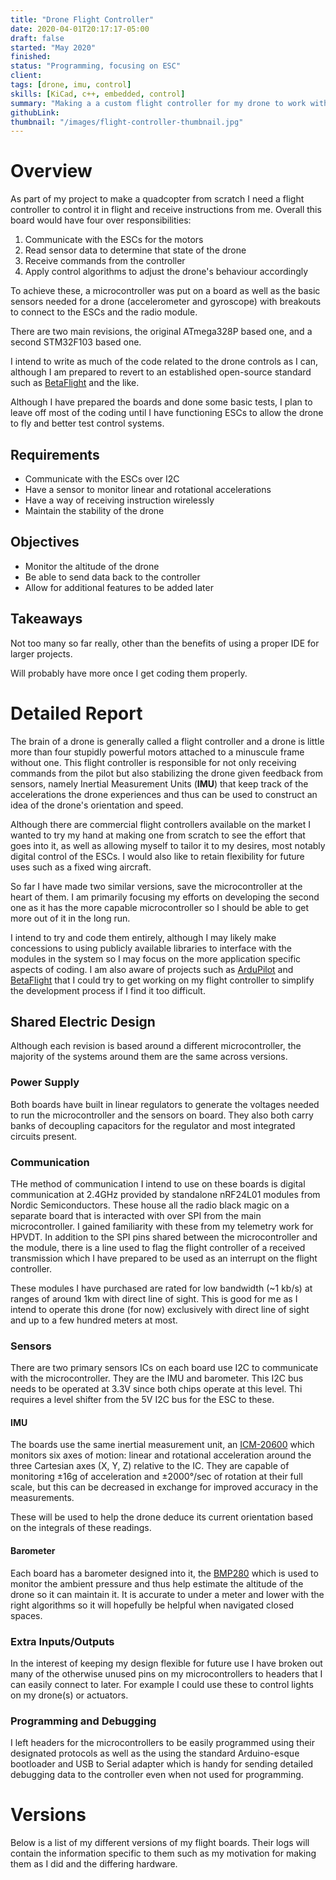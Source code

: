 ```yaml
---
title: "Drone Flight Controller"
date: 2020-04-01T20:17:17-05:00
draft: false
started: "May 2020"
finished:
status: "Programming, focusing on ESC"
client:
tags: [drone, imu, control]
skills: [KiCad, c++, embedded, control]
summary: "Making a a custom flight controller for my drone to work with my custom ESCs and potentially other electronics."
githubLink:
thumbnail: "/images/flight-controller-thumbnail.jpg"
---
```


# Overview

As part of my project to make a quadcopter from scratch I need a flight controller to control it in flight and receive instructions from me. Overall this board would have four over responsibilities:

1. Communicate with the ESCs for the motors
2. Read sensor data to determine that state of the drone
3. Receive commands from the controller
4. Apply control algorithms to adjust the drone's behaviour accordingly

To achieve these, a microcontroller was put on a board as well as the basic sensors needed for a drone (accelerometer and gyroscope) with breakouts to connect to the ESCs and the radio module.

There are two main revisions, the original ATmega328P based one, and a second STM32F103 based one.

I intend to write as much of the code related to the drone controls as I can, although I am prepared to revert to an established open-source standard such as [BetaFlight](https://betaflight.com/) and the like.

Although I have prepared the boards and done some basic tests, I plan to leave off most of the coding until I have functioning ESCs to allow the drone to fly and better test control systems.

## Requirements

- Communicate with the ESCs over I2C
- Have a sensor to monitor linear and rotational accelerations
- Have a way of receiving instruction wirelessly
- Maintain the stability of the drone

## Objectives

- Monitor the altitude of the drone
- Be able to send data back to the controller
- Allow for additional features to be added later

## Takeaways

Not too many so far really, other than the benefits of using a proper IDE for larger projects. 

Will probably have more once I get coding them properly.

# Detailed Report

The brain of a drone is generally called a flight controller and a drone is little more than four stupidly powerful motors attached to a minuscule frame without one. This flight controller is responsible for not only receiving commands from the pilot but also stabilizing the drone given feedback from sensors, namely Inertial Measurement Units (**IMU**) that keep track of the accelerations the drone experiences and thus can be used to construct an idea of the drone's orientation and speed.

Although there are commercial flight controllers available on the market I wanted to try my hand at making one from scratch to see the effort that goes into it, as well as allowing myself to tailor it to my desires, most notably digital control of the ESCs. I would also like to retain flexibility for future uses such as a fixed wing aircraft.

So far I have made two similar versions, save the microcontroller at the heart of them. I am primarily focusing my efforts on developing the second one as it has the more capable microcontroller so I should be able to get more out of it in the long run. 

I intend to try and code them entirely, although I may likely make concessions to using publicly available libraries to interface with the modules in the system so I may focus on the more application specific aspects of coding. I am also aware of projects such as [ArduPilot](https://ardupilot.org/) and [BetaFlight](https://betaflight.com/) that I could try to get working on my flight controller to simplify the development process if I find it too difficult.

## Shared Electric Design

Although each revision is based around a different microcontroller, the majority of the systems around them are the same across versions.

### Power Supply

Both boards have built in linear regulators to generate the voltages needed to run the microcontroller and the sensors on board. They also both carry banks of decoupling capacitors for the regulator and most integrated circuits present.

### Communication

THe method of communication I intend to use on these boards is digital communication at 2.4GHz provided by standalone nRF24L01 modules from Nordic Semiconductors. These house all the radio black magic on a separate board that is interacted with over SPI from the main microcontroller. I gained familiarity with these from my telemetry work for HPVDT. In addition to the SPI pins shared between the microcontroller and the module, there is a line used to flag the flight controller of a received transmission which I have prepared to be used as an interrupt on the flight controller.

These modules I have purchased are rated for low bandwidth (~1 kb/s) at ranges of around 1km with direct line of sight. This is good for me as I intend to operate this drone (for now) exclusively with direct line of sight and up to a few hundred meters at most.

### Sensors

There are two primary sensors ICs on each board use I2C to communicate with the microcontroller. They are the IMU and barometer. This I2C bus needs to be operated at 3.3V since both chips operate at this level. Thi requires a level shifter from the 5V I2C bus for the ESC to these.

#### IMU

The boards use the same inertial measurement unit, an [ICM-20600](https://invensense.tdk.com/products/motion-tracking/6-axis/icm-20600/) which monitors six axes of motion: linear and rotational acceleration around the three Cartesian axes (X, Y, Z) relative to the IC. They are capable of monitoring ±16g of acceleration and ±2000°/sec of rotation at their full scale, but this can be decreased in exchange for improved accuracy in the measurements.

These will be used to help the drone deduce its current orientation based on the integrals of these readings. 

#### Barometer 

Each board has a barometer designed into it, the [BMP280](https://www.bosch-sensortec.com/products/environmental-sensors/pressure-sensors/bmp280/) which is used to monitor the ambient pressure and thus help estimate the altitude of the drone so it can maintain it. It is accurate to under a meter and lower with the right algorithms so it will hopefully be helpful when navigated closed spaces.

### Extra Inputs/Outputs

In the interest of keeping my design flexible for future use I have broken out many of the otherwise unused pins on my microcontrollers to headers that I can easily connect to later. For example I could use these to control lights on my drone(s) or actuators.

### Programming and Debugging 

I left headers for the microcontrollers to be easily programmed using their designated protocols as well as the using the standard Arduino-esque bootloader and USB to Serial adapter which is handy for sending detailed debugging data to the controller even when not used for programming.

# Versions

Below is a list of my different versions of my flight boards. Their logs will contain the information specific to them such as my motivation for making them as I did and the differing hardware.
